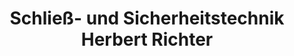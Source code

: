 ---
title: "Schließ- und Sicherheitstechnik Herbert Richter"
url: /forst-lausitz/schliess-und-sicherheitstechnik-herbert-richter/
shop: Schlüsseldienst
---